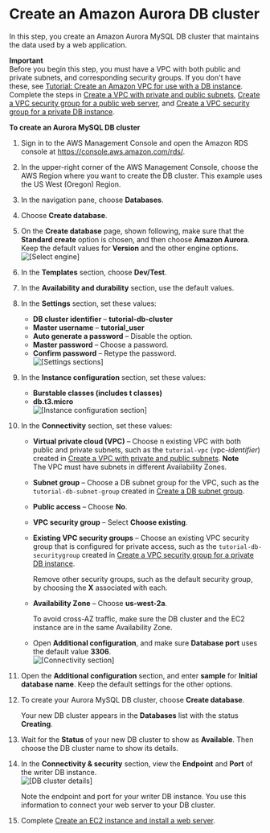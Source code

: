 # Create an Amazon Aurora DB cluster<a name="CHAP_Tutorials.WebServerDB.CreateDBCluster"></a>

In this step, you create an Amazon Aurora MySQL DB cluster that maintains the data used by a web application\. 

**Important**  
Before you begin this step, you must have a VPC with both public and private subnets, and corresponding security groups\. If you don't have these, see [Tutorial: Create an Amazon VPC for use with a DB instance](CHAP_Tutorials.WebServerDB.CreateVPC.md)\. Complete the steps in [Create a VPC with private and public subnets](CHAP_Tutorials.WebServerDB.CreateVPC.md#CHAP_Tutorials.WebServerDB.CreateVPC.VPCAndSubnets), [Create a VPC security group for a public web server](CHAP_Tutorials.WebServerDB.CreateVPC.md#CHAP_Tutorials.WebServerDB.CreateVPC.SecurityGroupEC2), and [Create a VPC security group for a private DB instance](CHAP_Tutorials.WebServerDB.CreateVPC.md#CHAP_Tutorials.WebServerDB.CreateVPC.SecurityGroupDB)\. 

**To create an Aurora MySQL DB cluster**

1. Sign in to the AWS Management Console and open the Amazon RDS console at [https://console\.aws\.amazon\.com/rds/](https://console.aws.amazon.com/rds/)\.

1. In the upper\-right corner of the AWS Management Console, choose the AWS Region where you want to create the DB cluster\. This example uses the US West \(Oregon\) Region\.

1. In the navigation pane, choose **Databases**\.

1. Choose **Create database**\.

1. On the **Create database** page, shown following, make sure that the **Standard create** option is chosen, and then choose **Amazon Aurora**\. Keep the default values for **Version** and the other engine options\.   
![\[Select engine\]](http://docs.aws.amazon.com/AmazonRDS/latest/AuroraUserGuide/images/AuroraLaunch01.png)

1. In the **Templates** section, choose **Dev/Test**\.

1. In the **Availability and durability** section, use the default values\.

1. In the **Settings** section, set these values:
   + **DB cluster identifier** – **tutorial\-db\-cluster**
   + **Master username** – **tutorial\_user**
   + **Auto generate a password** – Disable the option\.
   + **Master password** – Choose a password\.
   + **Confirm password** – Retype the password\.  
![\[Settings sections\]](http://docs.aws.amazon.com/AmazonRDS/latest/AuroraUserGuide/images/Tutorial_WebServer_Settings-Aurora.png)

1. In the **Instance configuration** section, set these values:
   + **Burstable classes \(includes t classes\)**
   + **db\.t3\.micro**  
![\[Instance configuration section\]](http://docs.aws.amazon.com/AmazonRDS/latest/AuroraUserGuide/images/Tutorial_WebServer_DB_instance_micro.png)

1. In the **Connectivity** section, set these values:
   + **Virtual private cloud \(VPC\)** – Choose n existing VPC with both public and private subnets, such as the `tutorial-vpc` \(vpc\-*identifier*\) created in [Create a VPC with private and public subnets](CHAP_Tutorials.WebServerDB.CreateVPC.md#CHAP_Tutorials.WebServerDB.CreateVPC.VPCAndSubnets)\.
**Note**  
The VPC must have subnets in different Availability Zones\.
   + **Subnet group** – Choose a DB subnet group for the VPC, such as the `tutorial-db-subnet-group` created in [Create a DB subnet group](CHAP_Tutorials.WebServerDB.CreateVPC.md#CHAP_Tutorials.WebServerDB.CreateVPC.DBSubnetGroup)\.
   + **Public access** – Choose **No**\.
   + **VPC security group** – Select **Choose existing**\.
   + **Existing VPC security groups** – Choose an existing VPC security group that is configured for private access, such as the `tutorial-db-securitygroup` created in [Create a VPC security group for a private DB instance](CHAP_Tutorials.WebServerDB.CreateVPC.md#CHAP_Tutorials.WebServerDB.CreateVPC.SecurityGroupDB)\.

     Remove other security groups, such as the default security group, by choosing the **X** associated with each\.
   + **Availability Zone** – Choose **us\-west\-2a**\.

     To avoid cross\-AZ traffic, make sure the DB cluster and the EC2 instance are in the same Availability Zone\.
   + Open **Additional configuration**, and make sure **Database port** uses the default value **3306**\.  
![\[Connectivity section\]](http://docs.aws.amazon.com/AmazonRDS/latest/AuroraUserGuide/images/Tutorial_WebServer_Connectivity_Cluster.png)

1. Open the **Additional configuration** section, and enter **sample** for **Initial database name**\. Keep the default settings for the other options\.

1. To create your Aurora MySQL DB cluster, choose **Create database**\.

   Your new DB cluster appears in the **Databases** list with the status **Creating**\.

1. Wait for the **Status** of your new DB cluster to show as **Available**\. Then choose the DB cluster name to show its details\.

1. In the **Connectivity & security** section, view the **Endpoint** and **Port** of the writer DB instance\.  
![\[DB cluster details\]](http://docs.aws.amazon.com/AmazonRDS/latest/AuroraUserGuide/images/Tutorial_WebServer_Endpoint_Port_Aurora.png)

   Note the endpoint and port for your writer DB instance\. You use this information to connect your web server to your DB cluster\.

1. Complete [Create an EC2 instance and install a web server](CHAP_Tutorials.WebServerDB.CreateWebServer.md)\.